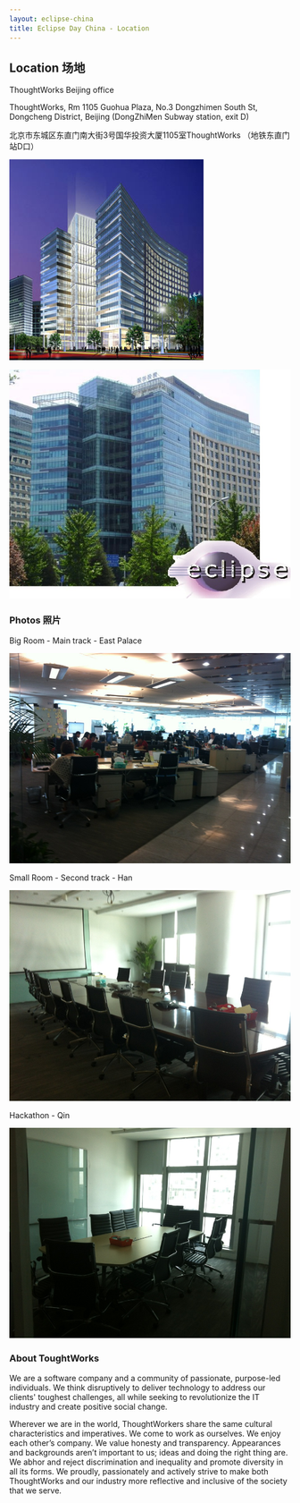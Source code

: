 ```yaml
---
layout: eclipse-china
title: Eclipse Day China - Location
---
```


## Location 场地

ThoughtWorks Beijing office

ThoughtWorks, Rm 1105 Guohua Plaza, No.3 Dongzhimen South St, Dongcheng District, Beijing (DongZhiMen Subway station, exit D)

北京市东城区东直门南大街3号国华投资大厦1105室ThoughtWorks （地铁东直门站D口） 


![Guohua-Plaza-20090915042949182.jpg](Guohua-Plaza-20090915042949182.jpg)

![Guohua-Plaza-400136827200.jpg](Guohua-Plaza-400136827200.jpg)



### Photos 照片

Big Room - Main track - East Palace

![Big Room - Main track - East Palace](East-Palace.jpg)

Small Room - Second track - Han

![Small Room - Second track - Han](Han.jpg)

Hackathon - Qin

![Hackathon - Qin](Qin.jpg)

### About ToughtWorks

We are a software company and a community of passionate, purpose-led individuals. We think disruptively to deliver technology to address our clients' toughest challenges, all while seeking to revolutionize the IT industry and create positive social change.

Wherever we are in the world, ThoughtWorkers share the same cultural characteristics and imperatives. We come to work as ourselves. We enjoy each other’s company. We value honesty and transparency. Appearances and backgrounds aren’t important to us; ideas and doing the right thing are. We abhor and reject discrimination and inequality and promote diversity in all its forms. We proudly, passionately and actively strive to make both ThoughtWorks and our industry more reflective and inclusive of the society that we serve.
